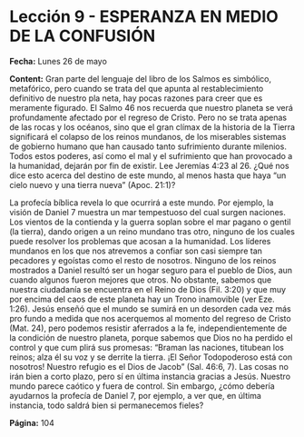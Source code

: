 # Lección 9 - ESPERANZA EN MEDIO DE LA CONFUSIÓN

**Fecha:** Lunes 26 de mayo



**Content:** 
Gran parte del lenguaje del libro de los Salmos es simbólico, metafórico, pero
cuando se trata del que apunta al restablecimiento definitivo de nuestro pla­
neta, hay pocas razones para creer que es meramente figurado. El Salmo 46 nos
recuerda que nuestro planeta se verá profundamente afectado por el regreso de
Cristo. Pero no se trata apenas de las rocas y los océanos, sino que el gran clímax
de la historia de la Tierra significará el colapso de los reinos mundanos, de los
miserables sistemas de gobierno humano que han causado tanto sufrimiento
durante milenios.
Todos estos poderes, así como el mal y el sufrimiento que han provocado a
la humanidad, dejarán por fin de existir.
Lee Jeremías 4:23 al 26. ¿Qué nos dice esto acerca del destino de este
mundo, al menos hasta que haya “un cielo nuevo y una tierra nueva”
(Apoc. 21:1)?

La profecía bíblica revela lo que ocurrirá a este mundo. Por ejemplo, la visión
de Daniel 7 muestra un mar tempestuoso del cual surgen naciones. Los vientos
de la contienda y la guerra soplan sobre el mar pagano o gentil (la tierra), dando
origen a un reino mundano tras otro, ninguno de los cuales puede resolver los
problemas que acosan a la humanidad. Los líderes mundanos en los que nos
atrevemos a confiar son casi siempre tan pecadores y egoístas como el resto
de nosotros.
Ninguno de los reinos mostrados a Daniel resultó ser un hogar seguro para
el pueblo de Dios, aun cuando algunos fueron mejores que otros. No obstante,
sabemos que nuestra ciudadanía se encuentra en el Reino de Dios (Fil. 3:20) y
que muy por encima del caos de este planeta hay un Trono inamovible (ver Eze.
1:26). Jesús enseñó que el mundo se sumirá en un desorden cada vez más pro­
fundo a medida que nos acerquemos al momento del regreso de Cristo (Mat. 24),
pero podemos resistir aferrados a la fe, independientemente de la condición de
nuestro planeta, porque sabemos que Dios no ha perdido el control y que cum­
plirá sus promesas: “Braman las naciones, titubean los reinos; alza él su voz y
se derrite la tierra. ¡El Señor Todopoderoso está con nosotros! Nuestro refugio
es el Dios de Jacob” (Sal. 46:6, 7). Las cosas no irán bien a corto plazo, pero sí en
última instancia gracias a Jesús.
Nuestro mundo parece caótico y fuera de control. Sin embargo, ¿cómo debería
ayudarnos la profecía de Daniel 7, por ejemplo, a ver que, en última instancia,
todo saldrá bien si permanecemos fieles?

**Página:** 104